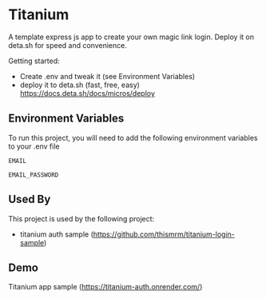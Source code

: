 
# Titanium

A template express js app to create your own magic link login. Deploy it on deta.sh for speed and convenience.


Getting started:
- Create .env and tweak it (see Environment Variables)
- deploy it to deta.sh (fast, free, easy) https://docs.deta.sh/docs/micros/deploy


## Environment Variables

To run this project, you will need to add the following environment variables to your .env file

`EMAIL`

`EMAIL_PASSWORD`


## Used By

This project is used by the following project:

- titanium auth sample (https://github.com/thismrm/titanium-login-sample)

## Demo

Titanium app sample (https://titanium-auth.onrender.com/)
